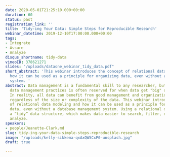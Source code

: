 ```yaml
---
date: 2020-05-01T21:25:10.000+00:00
duration: 60
status: past
registration_link: ''
title: 'Tidy-ing Your Data: Simple Steps for Reproducible Research'
webinar_datetime: 2019-12-10T17:00:00.000+00:00
tags:
- Integrate
- Assure
- Analyze
disqus_shortname: tidy-data
vimeoID: 378621271
slides: "/uploads/dataone_webinar_tidy_data.pdf"
short_abstract: 'This webinar introduces the concept of relational data modeling and
  how it can be used as a principle for organizing data, even without a database management
  system. '
abstract: Data management is a fundamental skill to any researcher, but implementing
  data management practices is often reserved for when data get "big" or "complex."
  In reality, all data can benefit from good management and organization practices,
  regardless of the size or complexity of the data. This webinar introduces the concept
  of relational data modeling and how it can be used as a principle for organizing
  data, even without a database management system. Using a relational data model creates
  a “tidy” data structure, which makes data easier to search, filter, document, and
  analyze.
speakers:
- people/Jeanette-Clark.md
slug: tidy-ing-your-data-simple-steps-reproducible-research
image: "/uploads/kelly-sikkema-qxAxQW5CxP0-unsplash.jpg"
draft: true

---
```

